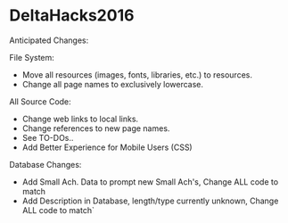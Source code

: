 # DeltaHacks2016

Anticipated Changes:

File System:
* Move all resources (images, fonts, libraries, etc.) to resources.
* Change all page names to exclusively lowercase.

All Source Code:
* Change web links to local links.
* Change references to new page names.
* See TO-DOs..
* Add Better Experience for Mobile Users (CSS)


Database Changes:
* Add Small Ach. Data to prompt new Small Ach's, Change ALL code to match
* Add Description in Database, length/type currently unknown, Change ALL code to match`
